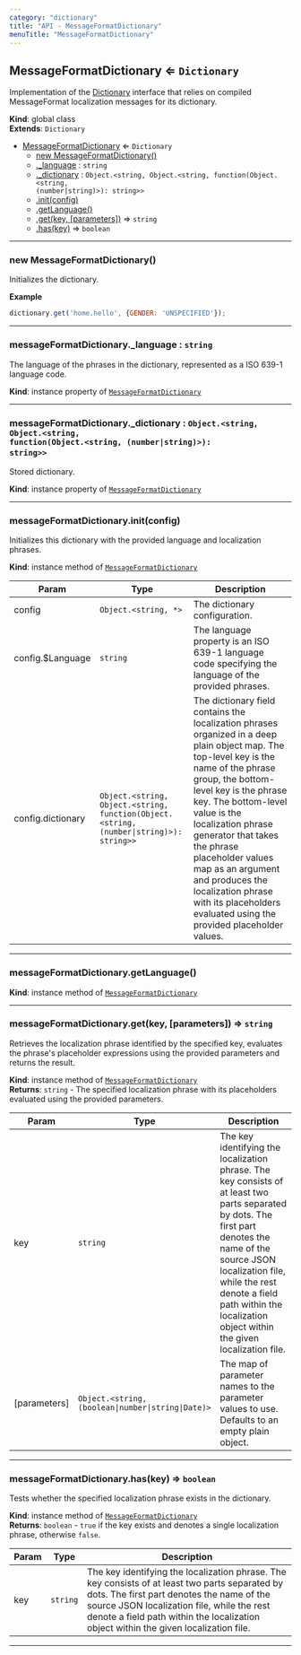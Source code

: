```yaml
---
category: "dictionary"
title: "API - MessageFormatDictionary"
menuTitle: "MessageFormatDictionary"
---
```


## MessageFormatDictionary ⇐ <code>Dictionary</code>&nbsp;<a name="MessageFormatDictionary" href="https://github.com/seznam/ima/blob/v17.12.2/packages/core/src/dictionary/MessageFormatDictionary.js#L10" target="_blank"><span class="icon"><i class="fas fa-external-link-alt fa-xs"></i></span></a>
Implementation of the [Dictionary](Dictionary) interface that relies on
compiled MessageFormat localization messages for its dictionary.

**Kind**: global class  
**Extends**: <code>Dictionary</code>  

* [MessageFormatDictionary](#MessageFormatDictionary) ⇐ <code>Dictionary</code>
    * [new MessageFormatDictionary()](#new_MessageFormatDictionary_new)
    * [._language](#MessageFormatDictionary+_language) : <code>string</code>
    * [._dictionary](#MessageFormatDictionary+_dictionary) : <code>Object.&lt;string, Object.&lt;string, function(Object.&lt;string, (number\|string)&gt;): string&gt;&gt;</code>
    * [.init(config)](#MessageFormatDictionary+init)
    * [.getLanguage()](#MessageFormatDictionary+getLanguage)
    * [.get(key, [parameters])](#MessageFormatDictionary+get) ⇒ <code>string</code>
    * [.has(key)](#MessageFormatDictionary+has) ⇒ <code>boolean</code>


* * *

### new MessageFormatDictionary()&nbsp;<a name="new_MessageFormatDictionary_new"></a>
Initializes the dictionary.

**Example**  
```js
dictionary.get('home.hello', {GENDER: 'UNSPECIFIED'});
```

* * *

### messageFormatDictionary.\_language : <code>string</code>&nbsp;<a name="MessageFormatDictionary+_language" href="https://github.com/seznam/ima/blob/v17.12.2/packages/core/src/dictionary/MessageFormatDictionary.js#L30" target="_blank"><span class="icon"><i class="fas fa-external-link-alt fa-xs"></i></span></a>
The language of the phrases in the dictionary, represented as a
ISO 639-1 language code.

**Kind**: instance property of [<code>MessageFormatDictionary</code>](#MessageFormatDictionary)  

* * *

### messageFormatDictionary.\_dictionary : <code>Object.&lt;string, Object.&lt;string, function(Object.&lt;string, (number\|string)&gt;): string&gt;&gt;</code>&nbsp;<a name="MessageFormatDictionary+_dictionary" href="https://github.com/seznam/ima/blob/v17.12.2/packages/core/src/dictionary/MessageFormatDictionary.js#L43" target="_blank"><span class="icon"><i class="fas fa-external-link-alt fa-xs"></i></span></a>
Stored dictionary.

**Kind**: instance property of [<code>MessageFormatDictionary</code>](#MessageFormatDictionary)  

* * *

### messageFormatDictionary.init(config)&nbsp;<a name="MessageFormatDictionary+init" href="https://github.com/seznam/ima/blob/v17.12.2/packages/core/src/dictionary/MessageFormatDictionary.js#L64" target="_blank"><span class="icon"><i class="fas fa-external-link-alt fa-xs"></i></span></a>
Initializes this dictionary with the provided language and localization
phrases.

**Kind**: instance method of [<code>MessageFormatDictionary</code>](#MessageFormatDictionary)  

| Param | Type | Description |
| --- | --- | --- |
| config | <code>Object.&lt;string, \*&gt;</code> | The dictionary configuration. |
| config.$Language | <code>string</code> | The language property is an ISO 639-1        language code specifying the language of the provided phrases. |
| config.dictionary | <code>Object.&lt;string, Object.&lt;string, function(Object.&lt;string, (number\|string)&gt;): string&gt;&gt;</code> | The dictionary field contains the localization phrases organized        in a deep plain object map. The top-level key is the name of the        phrase group, the bottom-level key is the phrase key. The        bottom-level value is the localization phrase generator that        takes the phrase placeholder values map as an argument and        produces the localization phrase with its placeholders evaluated        using the provided placeholder values. |


* * *

### messageFormatDictionary.getLanguage()&nbsp;<a name="MessageFormatDictionary+getLanguage" href="https://github.com/seznam/ima/blob/v17.12.2/packages/core/src/dictionary/MessageFormatDictionary.js#L72" target="_blank"><span class="icon"><i class="fas fa-external-link-alt fa-xs"></i></span></a>
**Kind**: instance method of [<code>MessageFormatDictionary</code>](#MessageFormatDictionary)  

* * *

### messageFormatDictionary.get(key, [parameters]) ⇒ <code>string</code>&nbsp;<a name="MessageFormatDictionary+get" href="https://github.com/seznam/ima/blob/v17.12.2/packages/core/src/dictionary/MessageFormatDictionary.js#L92" target="_blank"><span class="icon"><i class="fas fa-external-link-alt fa-xs"></i></span></a>
Retrieves the localization phrase identified by the specified key,
evaluates the phrase's placeholder expressions using the provided
parameters and returns the result.

**Kind**: instance method of [<code>MessageFormatDictionary</code>](#MessageFormatDictionary)  
**Returns**: <code>string</code> - The specified localization phrase with its placeholders
        evaluated using the provided parameters.  

| Param | Type | Description |
| --- | --- | --- |
| key | <code>string</code> | The key identifying the localization phrase. The key        consists of at least two parts separated by dots. The first part        denotes the name of the source JSON localization file, while the        rest denote a field path within the localization object within        the given localization file. |
| [parameters] | <code>Object.&lt;string, (boolean\|number\|string\|Date)&gt;</code> | The        map of parameter names to the parameter values to use.        Defaults to an empty plain object. |


* * *

### messageFormatDictionary.has(key) ⇒ <code>boolean</code>&nbsp;<a name="MessageFormatDictionary+has" href="https://github.com/seznam/ima/blob/v17.12.2/packages/core/src/dictionary/MessageFormatDictionary.js#L118" target="_blank"><span class="icon"><i class="fas fa-external-link-alt fa-xs"></i></span></a>
Tests whether the specified localization phrase exists in the
dictionary.

**Kind**: instance method of [<code>MessageFormatDictionary</code>](#MessageFormatDictionary)  
**Returns**: <code>boolean</code> - `true` if the key exists and denotes a single
                  localization phrase, otherwise `false`.  

| Param | Type | Description |
| --- | --- | --- |
| key | <code>string</code> | The key identifying the localization phrase. The key        consists of at least two parts separated by dots. The first part        denotes the name of the source JSON localization file, while the        rest denote a field path within the localization object within        the given localization file. |


* * *

